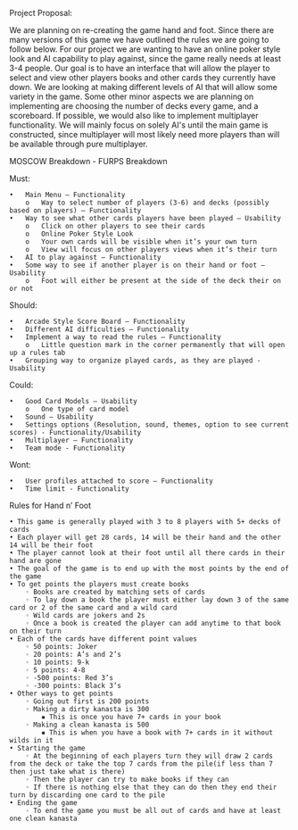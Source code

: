 Project Proposal:

We are planning on re-creating the game hand and foot. Since there are many versions of this game we have outlined the rules we are going to follow below. For our
project we are wanting to have an online poker style look and AI capability to play against, since the game really needs at least 3-4 people. Our goal is to have
an interface that will allow the player to select and view other players books and other cards they currently have down. We are looking at making different levels
of AI that will allow some variety in the game. Some other minor aspects we are planning on implementing are choosing the number of decks every game, and a
scoreboard. If possible, we would also like to implement multiplayer functionality. We will mainly focus on solely AI's until the main game is constructed, since
multiplayer will most likely need more players than will be available through pure multiplayer.


MOSCOW Breakdown - FURPS Breakdown

Must:

    •	Main Menu – Functionality
        o	Way to select number of players (3-6) and decks (possibly based on players) – Functionality
    •	Way to see what other cards players have been played – Usability
        o	Click on other players to see their cards
        o	Online Poker Style Look
        o	Your own cards will be visible when it’s your own turn
        o	View will focus on other players views when it’s their turn
    •	AI to play against – Functionality
    •	Some way to see if another player is on their hand or foot – Usability
        o	Foot will either be present at the side of the deck their on or not

Should:

    •	Arcade Style Score Board – Functionality
    •	Different AI difficulties – Functionality
    •	Implement a way to read the rules – Functionality
        o	Little question mark in the corner permanently that will open up a rules tab
    •	Grouping way to organize played cards, as they are played - Usability

Could:

    •	Good Card Models – Usability
        o	One type of card model
    •	Sound – Usability
    •	Settings options (Resolution, sound, themes, option to see current scores) - Functionality/Usability
    •	Multiplayer – Functionality
    •	Team mode - Functionality

Wont:

    •	User profiles attached to score – Functionality
    •	Time limit - Functionality



Rules for Hand n’ Foot

    • This game is generally played with 3 to 8 players with 5+ decks of cards
    • Each player will get 28 cards, 14 will be their hand and the other 14 will be their foot
    • The player cannot look at their foot until all there cards in their hand are gone
    • The goal of the game is to end up with the most points by the end of the game
    • To get points the players must create books
        ◦ Books are created by matching sets of cards
        ◦ To lay down a book the player must either lay down 3 of the same card or 2 of the same card and a wild card
        ◦ Wild cards are jokers and 2s
        ◦ Once a book is created the player can add anytime to that book on their turn
    • Each of the cards have different point values
        ◦ 50 points: Joker
        ◦ 20 points: A’s and 2’s
        ◦ 10 points: 9-k
        ◦ 5 points: 4-8
        ◦ -500 points: Red 3’s
        ◦ -300 points: Black 3’s
    • Other ways to get points
        ◦ Going out first is 200 points
        ◦ Making a dirty kanasta is 300
            ▪ This is once you have 7+ cards in your book
        ◦ Making a clean kanasta is 500
            ▪ This is when you have a book with 7+ cards in it without wilds in it
    • Starting the game
        ◦ At the beginning of each players turn they will draw 2 cards from the deck or take the top 7 cards from the pile(if less than 7 then just take what is there)
        ◦ Then the player can try to make books if they can
        ◦ If there is nothing else that they can do then they end their turn by discarding one card to the pile
    • Ending the game
        ◦ To end the game you must be all out of cards and have at least one clean kanasta
